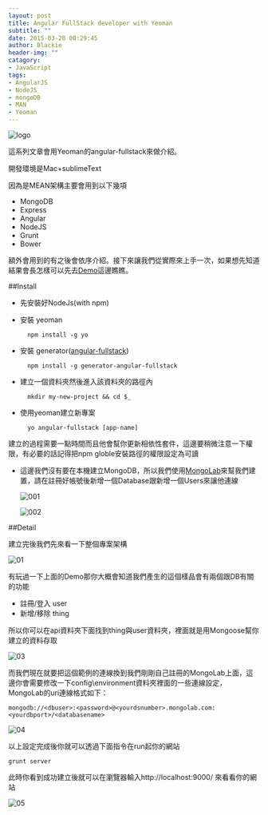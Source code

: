 ```yaml
---
layout: post
title: Angular FullStack developer with Yeoman
subtitle: ""
date: 2015-03-28 00:29:45
author: Blackie
header-img: ""
catagory:
- JavaScript
tags: 
- AngularJS 
- NodeJS
- mongoDB
- MAN
- Yeoman
---
```


![logo](https://dl.dropboxusercontent.com/u/20925528/%E6%8A%80%E8%A1%93Blog/blogs/angular-fullstack/01/logo.jpeg)

這系列文章會用Yeoman的angular-fullstack來做介紹。

開發環境是Mac+sublimeText

因為是MEAN架構主要會用到以下幾項

- MongoDB
- Express
- Angular
- NodeJS
- Grunt
- Bower

額外會用到的有之後會依序介紹。接下來讓我們從實際來上手一次，如果想先知道結果會長怎樣可以先去[Demo](http://fullstack-demo.herokuapp.com/)這邊瞧瞧。

##Install

- 先安裝好NodeJs(with npm)
- 安裝 yeoman
		
		npm install -g yo
	 
- 安裝 generator([angular-fullstack](https://github.com/DaftMonk/generator-angular-fullstack))

		npm install -g generator-angular-fullstack
		
- 建立一個資料夾然後進入該資料夾的路徑內

		mkdir my-new-project && cd $_
		
- 使用yeoman建立新專案

		yo angular-fullstack [app-name]
		
建立的過程需要一點時間而且他會幫你更新相依性套件，這邊要稍微注意一下權限，有必要的話記得把npm globle安裝路徑的權限設定為可讀

- 這邊我們沒有要在本機建立MongoDB，所以我們使用[MongoLab](https://mongolab.com/databases/webapp)來幫我們建置，請在註冊好帳號後新增一個Database跟新增一個Users來讓他連線

	![001](https://dl.dropboxusercontent.com/u/20925528/%E6%8A%80%E8%A1%93Blog/blogs/angular-fullstack/01/001.png)
	
	![002](https://dl.dropboxusercontent.com/u/20925528/%E6%8A%80%E8%A1%93Blog/blogs/angular-fullstack/01/002.png)

##Detail

建立完後我們先來看一下整個專案架構

![01](https://dl.dropboxusercontent.com/u/20925528/%E6%8A%80%E8%A1%93Blog/blogs/angular-fullstack/01/01.png)

有玩過一下上面的Demo那你大概會知道我們產生的這個樣品會有兩個跟DB有關的功能

- 註冊/登入 user
- 新增/移除 thing

所以你可以在api資料夾下面找到thing與user資料夾，裡面就是用Mongoose幫你建立的資料存取

![03](https://dl.dropboxusercontent.com/u/20925528/%E6%8A%80%E8%A1%93Blog/blogs/angular-fullstack/01/03.png)

而我們現在就要把這個範例的連線換到我們剛剛自己註冊的MongoLab上面，這邊你會需要修改一下config\environment資料夾裡面的一些連線設定，MongoLab的uri連線格式如下：

	mongodb://<dbuser>:<password>@<yourdsnumber>.mongolab.com:<yourdbport>/<databasename>	

![04](https://dl.dropboxusercontent.com/u/20925528/%E6%8A%80%E8%A1%93Blog/blogs/angular-fullstack/01/04.png)

以上設定完成後你就可以透過下面指令在run起你的網站

	grunt server
	
此時你看到成功建立後就可以在瀏覽器輸入http://localhost:9000/ 來看看你的網站

![05](https://dl.dropboxusercontent.com/u/20925528/%E6%8A%80%E8%A1%93Blog/blogs/angular-fullstack/01/05.png)

